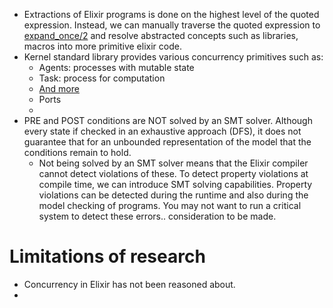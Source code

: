 
- Extractions of Elixir programs is done on the highest level of the quoted expression. Instead, we can manually traverse the quoted expression to [expand_once/2](https://github.com/elixir-lang/elixir/blob/74bfab8ee271e53d24cb0012b5db1e2a931e0470/lib/elixir/lib/macro.ex#L1439) and resolve abstracted concepts such as libraries, macros into more primitive elixir code.
- Kernel standard library provides various concurrency primitives such as:
	- Agents: processes with mutable state
	- Task: process for computation
	- [And more](https://hexdocs.pm/elixir/1.12.3/Kernel.html) 
	- Ports
	- 
- PRE and POST conditions are NOT solved by an SMT solver. Although every state if checked in an exhaustive approach (DFS), it does not guarantee that for an unbounded representation of the model that the conditions remain to hold.
	- Not being solved by an SMT solver means that the Elixir compiler cannot detect violations of these. To detect property violations at compile time, we can introduce SMT solving capabilities. Property violations can be detected during the runtime and also during the model checking of programs. You may not want to run a critical system to detect these errors.. consideration to be made.
# Limitations of research

- Concurrency in Elixir has not been reasoned about.
- 